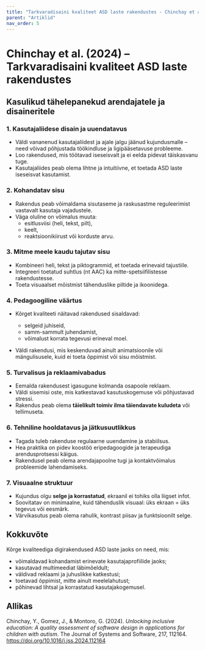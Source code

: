 ```yaml
---
title: "Tarkvaradisaini kvaliteet ASD laste rakendustes - Chinchay et al (2024)"
parent: "Artiklid"
nav_order: 5
---
```


# Chinchay et al. (2024) – Tarkvaradisaini kvaliteet ASD laste rakendustes

## Kasulikud tähelepanekud arendajatele ja disaineritele

### 1. Kasutajaliidese disain ja uuendatavus

- Väldi vananenud kasutajaliidest ja ajale jalgu jäänud kujundusmalle – need võivad põhjustada töökindluse ja ligipääsetavuse probleeme.
- Loo rakendused, mis töötavad iseseisvalt ja ei eelda pidevat täiskasvanu tuge.
- Kasutajaliides peab olema lihtne ja intuitiivne, et toetada ASD laste iseseisvat kasutamist.

### 2. Kohandatav sisu

- Rakendus peab võimaldama sisutaseme ja raskusastme reguleerimist vastavalt kasutaja vajadustele.
- Väga oluline on võimalus muuta:
  - esitlusviisi (heli, tekst, pilt),
  - keelt,
  - reaktsioonikiirust või korduste arvu.

### 3. Mitme meele kaudu tajutav sisu

- Kombineeri heli, tekst ja piktogrammid, et toetada erinevaid tajustiile.
- Integreeri toetatud suhtlus (nt AAC) ka mitte-spetsiifilistesse rakendustesse.
- Toeta visuaalset mõistmist tähenduslike piltide ja ikoonidega.

### 4. Pedagoogiline väärtus

- Kõrget kvaliteeti näitavad rakendused sisaldavad:
  - selgeid juhiseid,
  - samm-sammult juhendamist,
  - võimalust korrata tegevusi erineval moel.

- Väldi rakendusi, mis keskenduvad ainult animatsioonile või mängulisusele, kuid ei toeta õppimist või sisu mõistmist.

### 5. Turvalisus ja reklaamivabadus

- Eemalda rakendusest igasugune kolmanda osapoole reklaam.
- Väldi sisemisi oste, mis katkestavad kasutuskogemuse või põhjustavad stressi.
- Rakendus peab olema **täielikult toimiv ilma täiendavate kuludeta** või tellimuseta.

### 6. Tehniline hooldatavus ja jätkusuutlikkus

- Tagada tuleb rakenduse regulaarne uuendamine ja stabiilsus.
- Hea praktika on pidev koostöö eripedagoogide ja terapeudiga arendusprotsessi käigus.
- Rakendusel peab olema arendajapoolne tugi ja kontaktvõimalus probleemide lahendamiseks.

### 7. Visuaalne struktuur

- Kujundus olgu **selge ja korrastatud**, ekraanil ei tohiks olla liigset infot.
- Soovitatav on minimaalne, kuid tähenduslik visuaal: üks ekraan = üks tegevus või eesmärk.
- Värvikasutus peab olema rahulik, kontrast piisav ja funktsioonilt selge.

## Kokkuvõte

Kõrge kvaliteediga digirakendused ASD laste jaoks on need, mis:
- võimaldavad kohandamist erinevate kasutajaprofiilide jaoks;
- kasutavad multimeediat läbimõeldult;
- väldivad reklaami ja juhuslikke katkestusi;
- toetavad õppimist, mitte ainult meelelahutust;
- põhinevad lihtsal ja korrastatud kasutajakogemusel.

## Allikas

Chinchay, Y., Gomez, J., & Montoro, G. (2024). *Unlocking inclusive education: A quality assessment of software design in applications for children with autism*. The Journal of Systems and Software, 217, 112164. https://doi.org/10.1016/j.jss.2024.112164
